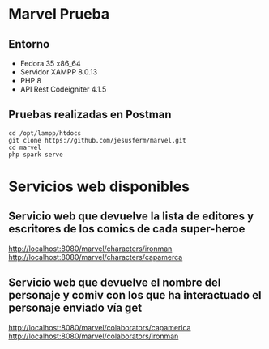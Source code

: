 # Marvel Prueba

## Entorno

- Fedora 35 x86_64
- Servidor XAMPP 8.0.13
- PHP 8
- API Rest Codeigniter 4.1.5

## Pruebas realizadas en Postman

	cd /opt/lampp/htdocs
	git clone https://github.com/jesusferm/marvel.git
	cd marvel
	php spark serve

# Servicios web disponibles

## Servicio web que devuelve la lista de editores y escritores de los comics de cada super-heroe
[http://localhost:8080/marvel/characters/ironman](http://localhost:8080/marvel/characters/ironman)
[http://localhost:8080/marvel/characters/capamerca](http://localhost:8080/marvel/characters/capamerica)

## Servicio web que devuelve el nombre del personaje y comiv con los que ha interactuado el personaje enviado vía get
[http://localhost:8080/marvel/colaborators/capamerica](http://localhost:8080/marvel/colaborators/capamerica)
[http://localhost:8080/marvel/colaborators/ironman](http://localhost:8080/marvel/colaborators/ironman)